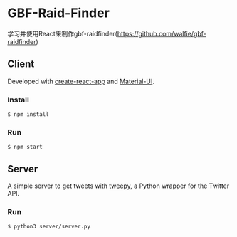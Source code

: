# GBF-Raid-Finder

学习并使用React来制作gbf-raidfinder(https://github.com/walfie/gbf-raidfinder)

## Client

Developed with [create-react-app](https://github.com/facebook/create-react-app) and [Material-UI](https://material-ui-next.com/).

### Install

```
$ npm install
```

### Run

```
$ npm start
```

## Server

A simple server to get tweets with [tweepy](https://github.com/tweepy/tweepy), a Python wrapper for the Twitter API.

### Run

```
$ python3 server/server.py
```
